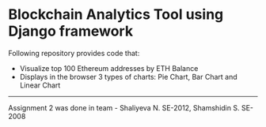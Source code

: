 # Blockchain Analytics Tool using Django framework

Following repository provides code that:

- Visualize top 100 Ethereum addresses by ETH Balance
- Displays in the browser 3 types of charts: Pie Chart, Bar Chart and Linear Chart
______________________________________________________________________________________________

Assignment 2 was done in team - Shaliyeva N. SE-2012, Shamshidin S. SE-2008
